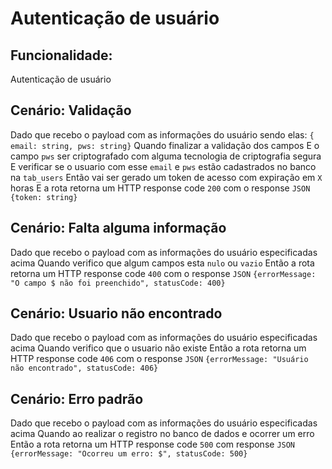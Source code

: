 # Autenticação de usuário

## Funcionalidade:
Autenticação de usuário

## Cenário: Validação
Dado que recebo o payload com as informações do usuário sendo elas:
  `{ email: string, pws: string}`
Quando finalizar a validação dos campos
E o campo `pws` ser criptografado com alguma tecnologia de criptografia segura
E verificar se o usuario com esse `email` e `pws` estão cadastrados no banco na `tab_users`
Então vai ser gerado um token de acesso com expiração em `X` horas
E a rota retorna um HTTP response code `200` com o response `JSON`
  `{token: string}`

## Cenário: Falta alguma informação
Dado que recebo o payload com as informações do usuário especificadas acima
Quando verifico que algum campos esta `nulo` ou `vazio`
Então a rota retorna um HTTP response code `400` com o response `JSON`
  `{errorMessage: "O campo $ não foi preenchido", statusCode: 400}`

## Cenário: Usuario não encontrado
Dado que recebo o payload com as informações do usuário especificadas acima
Quando verifico que o usuario não existe
Então a rota retorna um HTTP response code `406` com o response `JSON`
  `{errorMessage: "Usuário não encontrado", statusCode: 406}`

## Cenário: Erro padrão
Dado que recebo o payload com as informações do usuário especificadas acima
Quando ao realizar o registro no banco de dados e ocorrer um erro
Então a rota retorna um HTTP response code `500` com response `JSON`
  `{errorMessage: "Ocorreu um erro: $", statusCode: 500}`